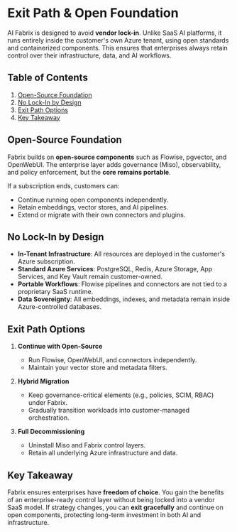 # Exit Path & Open Foundation

AI Fabrix is designed to avoid **vendor lock-in**. Unlike SaaS AI platforms, it runs entirely inside the customer's own Azure tenant, using open standards and containerized components.
This ensures that enterprises always retain control over their infrastructure, data, and AI workflows.

## Table of Contents

1. [Open-Source Foundation](#open-source-foundation)
2. [No Lock-In by Design](#no-lock-in-by-design)
3. [Exit Path Options](#exit-path-options)
4. [Key Takeaway](#key-takeaway)

## Open-Source Foundation

Fabrix builds on **open-source components** such as Flowise, pgvector, and OpenWebUI.
The enterprise layer adds governance (Miso), observability, and policy enforcement, but the **core remains portable**.

If a subscription ends, customers can:

- Continue running open components independently.
- Retain embeddings, vector stores, and AI pipelines.
- Extend or migrate with their own connectors and plugins.

## No Lock-In by Design

- **In-Tenant Infrastructure**: All resources are deployed in the customer's Azure subscription.
- **Standard Azure Services**: PostgreSQL, Redis, Azure Storage, App Services, and Key Vault remain customer-owned.
- **Portable Workflows**: Flowise pipelines and connectors are not tied to a proprietary SaaS runtime.
- **Data Sovereignty**: All embeddings, indexes, and metadata remain inside Azure-controlled databases.

## Exit Path Options

1. **Continue with Open-Source**

   - Run Flowise, OpenWebUI, and connectors independently.
   - Maintain your vector store and metadata filters.

2. **Hybrid Migration**

   - Keep governance-critical elements (e.g., policies, SCIM, RBAC) under Fabrix.
   - Gradually transition workloads into customer-managed orchestration.

3. **Full Decommissioning**

   - Uninstall Miso and Fabrix control layers.
   - Retain all underlying Azure infrastructure and data.

## Key Takeaway

Fabrix ensures enterprises have **freedom of choice**.
You gain the benefits of an enterprise-ready control layer without being locked into a vendor SaaS model.
If strategy changes, you can **exit gracefully** and continue on open components, protecting long-term investment in both AI and infrastructure.
